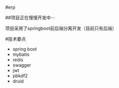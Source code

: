 #erp

##项目正在慢慢开发中···

项目采用了springboot前后端分离开发（目前只有后端）


#技术要点

* spring boot 
* mybatis
* redis
* swagger
* jwt
* pbkdf2
* druid